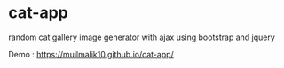 # cat-app
random cat gallery image generator with ajax using bootstrap and jquery

Demo : https://muilmalik10.github.io/cat-app/
